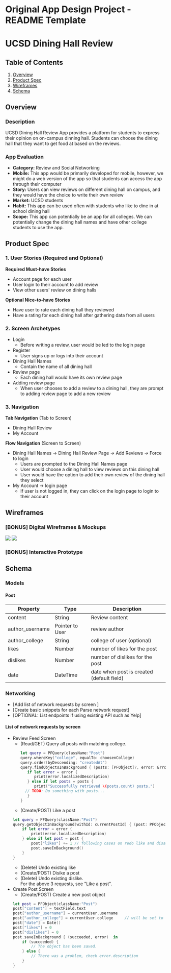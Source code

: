 Original App Design Project - README Template
===

# UCSD Dining Hall Review

## Table of Contents
1. [Overview](#Overview)
1. [Product Spec](#Product-Spec)
1. [Wireframes](#Wireframes)
2. [Schema](#Schema)

## Overview
### Description
UCSD Dining Hall Review App provides a platform for students to express their opinion on on-campus dinning hall. Students can choose the dining hall that they want to get food at based on the reviews. 

### App Evaluation
- **Category:** Review and Social Networking
- **Mobile:** This app would be primarily developed for mobile, however, we might do a web version of the app so that students can access the app through their computer
- **Story:** Users can view reviews on different dining hall on campus, and they would have the choice to write their own review 
- **Market:** UCSD students 
- **Habit:** This app can be used often with students who like to dine in at school dining hall  
- **Scope:** This app can potentially be an app for all colleges. We can potentially change the dining hall names and have other college students to use the app. 

## Product Spec

### 1. User Stories (Required and Optional)

**Required Must-have Stories**

* Account page for each user
* User login to their account to add review 
* View other users' review on dining halls

**Optional Nice-to-have Stories**

* Have user to rate each dining hall they reviewed
* Have a rating for each dining hall after gathering data from all users 

### 2. Screen Archetypes

* Login
    * Before writing a review, user would be led to the login page
* Register
   * User signs up or logs into their account
* Dining Hall Names
   * Contain the name of all dining hall 
* Review page 
   * Each dining hall would have its own review page
* Adding review page 
   * When user chooses to add a review to a dining hall, they are prompt to adding review page to add a new review

### 3. Navigation

**Tab Navigation** (Tab to Screen)

* Dining Hall Review 
* My Account 

**Flow Navigation** (Screen to Screen)

* Dining Hall Names -> Dining Hall Review Page -> Add Reviews -> Force to login 
    * Users are prompted to the Dining Hall Names page
    * User would choose a dining hall to view reviews on this dining hall 
    * User would have the option to add their own review of the dining hall they select
* My Account -> login page
   * If user is not logged in, they can click on the login page to login to their account

## Wireframes
### [BONUS] Digital Wireframes & Mockups
![](https://i.imgur.com/nAaqPpd.png)
![](https://i.imgur.com/vUoVBcd.png)

### [BONUS] Interactive Prototype

## Schema 
### Models
#### Post
   | Property      | Type     | Description |
   | ------------- | -------- | ------------|
   | content      | String   | Review content |
   | author_username        | Pointer to User| review author |
   | author_college        | String| college of user (optional) |
   | likes    | Number   | number of likes for the post |
   | dislikes    | Number   | number of dislikes for the post |
   | date     | DateTime | date when post is created (default field) |
### Networking
- [Add list of network requests by screen ]
- [Create basic snippets for each Parse network request]
- [OPTIONAL: List endpoints if using existing API such as Yelp]
#### List of network requests by screen
   - Review Feed Screen
      - (Read/GET) Query all posts with matching college.
         ```swift
         let query = PFQuery(className:"Post")
         query.whereKey("college", equalTo: choosenCollege)
         query.order(byDescending: "createdAt")
         query.findObjectsInBackground { (posts: [PFObject]?, error: Error?) in
            if let error = error { 
               print(error.localizedDescription)
            } else if let posts = posts {
               print("Successfully retrieved \(posts.count) posts.")
           // TODO: Do something with posts...
            }
         }
         ```
      - (Create/POST) Like a post
      ```swift
      let query = PFQuery(className:"Post")
      query.getObjectInBackground(withId: currentPostId) { (post: PFObject?, error: Error?) in
          if let error = error {
              print(error.localizedDescription)
          } else if let post = post {
              post["likes"] += 1 // following cases on redo like and disagree only differ in this line.
              post.saveInBackground()
          }
      }
      ```
      - (Delete) Undo existing like
      - (Create/POST) Disike a post
      - (Delete) Undo existing dislike.  
   For the above 3 requests, see "Like a post".
   - Create Post Screen
      - (Create/POST) Create a new post object
      ```swift
      let post = PFObject(className:"Post")
      post["content"] = textField.text
      post["author_username"] = currentUser.username
      post["author_college"] = currentUser.college     // will be set to '' if not entered during sign up
      post["date"] = Date()
      post["likes"] = 0
      post["dislikes"] = 0
      post.saveInBackground { (succeeded, error)  in
          if (succeeded) {
              // The object has been saved.
          } else {
              // There was a problem, check error.description
          }
      }
      ```
